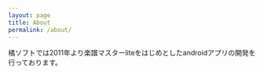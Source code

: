 ```yaml
---
layout: page
title: About
permalink: /about/
---
```


橘ソフトでは2011年より楽譜マスターliteをはじめとしたandroidアプリの開発を行っております。
